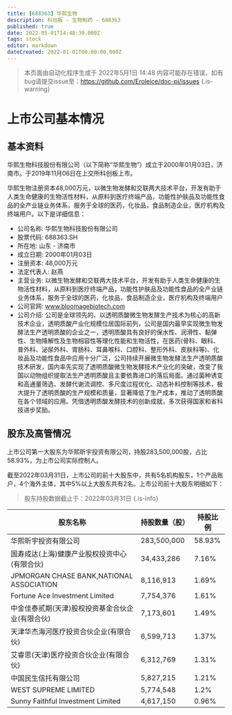 ```yaml
---
title: [688363] 华熙生物
description: 科创板 - 生物制药 - 688363
published: true
date: 2022-05-01T14:48:39.000Z
tags: stock
editor: markdown
dateCreated: 2022-01-01T00:00:00.000Z
---
```


> 本页面由自动化程序生成于 2022年5月1日 14:48
> 内容可能存在错误，如有bug请提交issue至：https://github.com/Eroleice/doc-pi/issues
{.is-warning}

# 上市公司基本情况

## 基本资料

华熙生物科技股份有限公司（以下简称“华熙生物”）成立于2000年01月03日，济南市。于2019年11月06日在上交所科创板上市。

华熙生物注册资本48,000万元，以微生物发酵和交联两大技术平台，开发有助于人类生命健康的生物活性材料，从原料到医疗终端产品，功能性护肤品及功能性食品的全产业链业务体系，服务于全球的医药，化妆品，食品制造企业，医疗机构及终端用户。以下是详细信息：

- 公司名称: 华熙生物科技股份有限公司
- 股票代码: 688363.SH
- 所在地: 山东 - 济南市
- 成立日期: 2000年01月03日
- 注册资本: 48,000万元
- 法定代表人: 赵燕
- 主营业务: 以微生物发酵和交联两大技术平台，开发有助于人类生命健康的生物活性材料，从原料到医疗终端产品，功能性护肤品及功能性食品的全产业链业务体系，服务于全球的医药，化妆品，食品制造企业，医疗机构及终端用户
- 公司官网: www.bloomagebiotech.com
- 公司介绍: 公司是全球领先的、以透明质酸微生物发酵生产技术为核心的高新技术企业，透明质酸产业化规模位居国际前列，公司是国内最早实现微生物发酵法生产透明质酸的企业之一，透明质酸具有良好的保水性、润滑性、黏弹性、生物降解性及生物相容性等理化性能和生物活性，在医药(骨科、眼科、普外科、泌尿外科、胃肠科、耳鼻喉科、口腔科、整形外科、皮肤科等)、化妆品及功能性食品中应用十分广泛，公司持续开展微生物发酵法生产透明质酸技术研发，国内率先实现了透明质酸微生物发酵技术产业化的突破，改变了我国以动物组织提取法生产透明质酸且主要依靠进口的落后局面。通过菌种诱变和高通量筛选、发酵代谢流调控、多尺度过程优化、动态补料控制等技术，极大提升了透明质酸的生产规模和质量，显著降低了生产成本，推动了透明质酸在各个领域的应用。凭借透明质酸发酵技术的创新成就，多次获得国家和省科技进步奖励。


## 股东及高管情况

上市公司第一大股东为华熙昕宇投资有限公司，持股283,500,000股，占比58.93%，为上市公司实际控制人。

截至2022年03月31日，上市公司的前十大股东中，共有5名机构股东，1个产品账户，4个海外主体，其中5%以上大股东共有2名。上市公司前十大股东明细如下：

> 股东持股数据截止于：2022年03月31日
{.is-info}

| 股东名称 | 持股数量（股） | 持股比例 |
| --- | --- | --- |
| 华熙昕宇投资有限公司 | 283,500,000 | 58.93% |
| 国寿成达(上海)健康产业股权投资中心(有限合伙) | 34,433,286 | 7.16% |
| JPMORGAN CHASE BANK,NATIONAL ASSOCIATION | 8,116,913 | 1.69% |
| Fortune Ace Investment Limited | 7,754,376 | 1.61% |
| 中金佳泰贰期(天津)股权投资基金合伙企业(有限合伙) | 7,173,601 | 1.49% |
| 天津华杰海河医疗投资合伙企业(有限合伙) | 6,599,713 | 1.37% |
| 艾睿思(天津)医疗投资合伙企业(有限合伙) | 6,312,769 | 1.31% |
| 中国民生信托有限公司 | 5,827,215 | 1.21% |
| WEST SUPREME LIMITED | 5,774,548 | 1.2% |
| Sunny Faithful Investment Limited | 4,617,150 | 0.96% |




